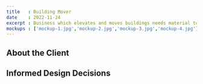 ```yaml
---
title   : Building Mover
date    : 2022-11-24
excerpt : Business which elevates and moves buildings needs material to rise above its competition and establish credibility.
mockups : ['mockup-1.jpg','mockup-2.jpg','mockup-3.jpg','mockup-4.jpg'] 
---
```


## About the Client



## Informed Design Decisions


